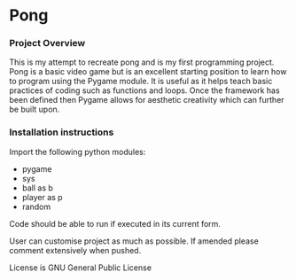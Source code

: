 # Pong 

### Project Overview
This is my attempt to recreate pong and is my first programming project. Pong is a basic video game but is an excellent
starting position to learn how to program using the Pygame module. It is useful as it helps teach basic practices of coding such as functions and 
loops. Once the framework has been defined then Pygame allows for aesthetic creativity which can further be built upon.


### Installation instructions
   
Import the following python modules:
- pygame
- sys
- ball as b
- player as p 
- random

Code should be able to run if executed in its current form.

User can customise project as much as possible. If amended please comment extensively when pushed.

License is GNU General Public License
